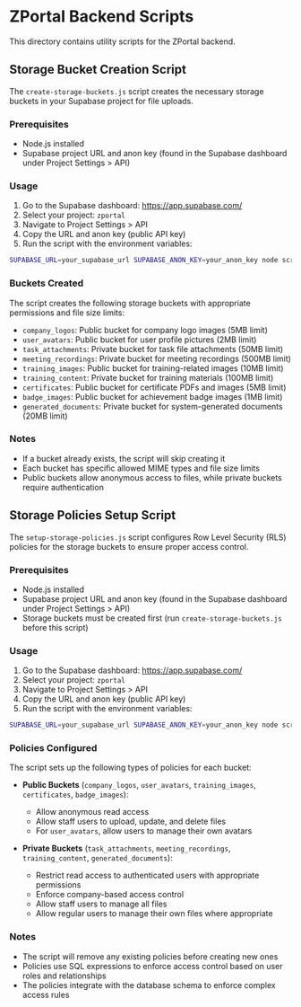 # ZPortal Backend Scripts

This directory contains utility scripts for the ZPortal backend.

## Storage Bucket Creation Script

The `create-storage-buckets.js` script creates the necessary storage buckets in your Supabase project for file uploads.

### Prerequisites

- Node.js installed
- Supabase project URL and anon key (found in the Supabase dashboard under Project Settings > API)

### Usage

1. Go to the Supabase dashboard: https://app.supabase.com/
2. Select your project: `zportal`
3. Navigate to Project Settings > API
4. Copy the URL and anon key (public API key)
5. Run the script with the environment variables:

```bash
SUPABASE_URL=your_supabase_url SUPABASE_ANON_KEY=your_anon_key node scripts/create-storage-buckets.js
```

### Buckets Created

The script creates the following storage buckets with appropriate permissions and file size limits:

- `company_logos`: Public bucket for company logo images (5MB limit)
- `user_avatars`: Public bucket for user profile pictures (2MB limit)
- `task_attachments`: Private bucket for task file attachments (50MB limit)
- `meeting_recordings`: Private bucket for meeting recordings (500MB limit)
- `training_images`: Public bucket for training-related images (10MB limit)
- `training_content`: Private bucket for training materials (100MB limit)
- `certificates`: Public bucket for certificate PDFs and images (5MB limit)
- `badge_images`: Public bucket for achievement badge images (1MB limit)
- `generated_documents`: Private bucket for system-generated documents (20MB limit)

### Notes

- If a bucket already exists, the script will skip creating it
- Each bucket has specific allowed MIME types and file size limits
- Public buckets allow anonymous access to files, while private buckets require authentication

## Storage Policies Setup Script

The `setup-storage-policies.js` script configures Row Level Security (RLS) policies for the storage buckets to ensure proper access control.

### Prerequisites

- Node.js installed
- Supabase project URL and anon key (found in the Supabase dashboard under Project Settings > API)
- Storage buckets must be created first (run `create-storage-buckets.js` before this script)

### Usage

1. Go to the Supabase dashboard: https://app.supabase.com/
2. Select your project: `zportal`
3. Navigate to Project Settings > API
4. Copy the URL and anon key (public API key)
5. Run the script with the environment variables:

```bash
SUPABASE_URL=your_supabase_url SUPABASE_ANON_KEY=your_anon_key node scripts/setup-storage-policies.js
```

### Policies Configured

The script sets up the following types of policies for each bucket:

- **Public Buckets** (`company_logos`, `user_avatars`, `training_images`, `certificates`, `badge_images`):
  - Allow anonymous read access
  - Allow staff users to upload, update, and delete files
  - For `user_avatars`, allow users to manage their own avatars

- **Private Buckets** (`task_attachments`, `meeting_recordings`, `training_content`, `generated_documents`):
  - Restrict read access to authenticated users with appropriate permissions
  - Enforce company-based access control
  - Allow staff users to manage all files
  - Allow regular users to manage their own files where appropriate

### Notes

- The script will remove any existing policies before creating new ones
- Policies use SQL expressions to enforce access control based on user roles and relationships
- The policies integrate with the database schema to enforce complex access rules
